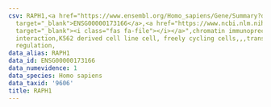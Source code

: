 ```yaml
---
csv: RAPH1,<a href="https://www.ensembl.org/Homo_sapiens/Gene/Summary?db=core;g=ENSG00000173166"
  target="_blank">ENSG00000173166</a>,<a href="https://www.ncbi.nlm.nih.gov/pubmed/23959860"
  target="_blank"><i class="fas fa-file"></i></a>",chromatin immunoprecipitation assay,direct
  interaction,K562 derived cell line cell, freely cycling cells,,,transcriptional
  regulation,
data_alias: RAPH1
data_id: ENSG00000173166
data_numevidence: 1
data_species: Homo sapiens
data_taxid: '9606'
title: RAPH1
---
```

